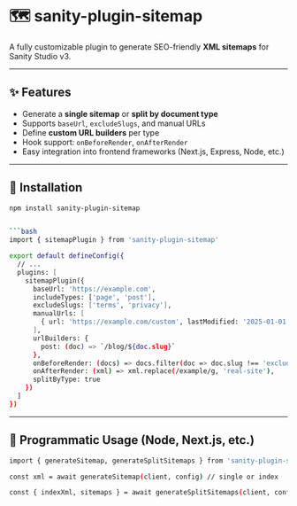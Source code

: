 # 🗺️ sanity-plugin-sitemap

A fully customizable plugin to generate SEO-friendly **XML sitemaps** for Sanity Studio v3.

---
## ✨ Features

- Generate a **single sitemap** or **split by document type**
- Supports `baseUrl`, `excludeSlugs`, and manual URLs
- Define **custom URL builders** per type
- Hook support: `onBeforeRender`, `onAfterRender`
- Easy integration into frontend frameworks (Next.js, Express, Node, etc.)

---

## 🚀 Installation

```bash
npm install sanity-plugin-sitemap


```bash
import { sitemapPlugin } from 'sanity-plugin-sitemap'

export default defineConfig({
  // ...
  plugins: [
    sitemapPlugin({
      baseUrl: 'https://example.com',
      includeTypes: ['page', 'post'],
      excludeSlugs: ['terms', 'privacy'],
      manualUrls: [
        { url: 'https://example.com/custom', lastModified: '2025-01-01' }
      ],
      urlBuilders: {
        post: (doc) => `/blog/${doc.slug}`
      },
      onBeforeRender: (docs) => docs.filter(doc => doc.slug !== 'exclude-this'),
      onAfterRender: (xml) => xml.replace(/example/g, 'real-site'),
      splitByType: true
    })
  ]
})

```

---

## 🧪 Programmatic Usage (Node, Next.js, etc.)
```bash
import { generateSitemap, generateSplitSitemaps } from 'sanity-plugin-sitemap'

const xml = await generateSitemap(client, config) // single or index

const { indexXml, sitemaps } = await generateSplitSitemaps(client, config) // advanced

```